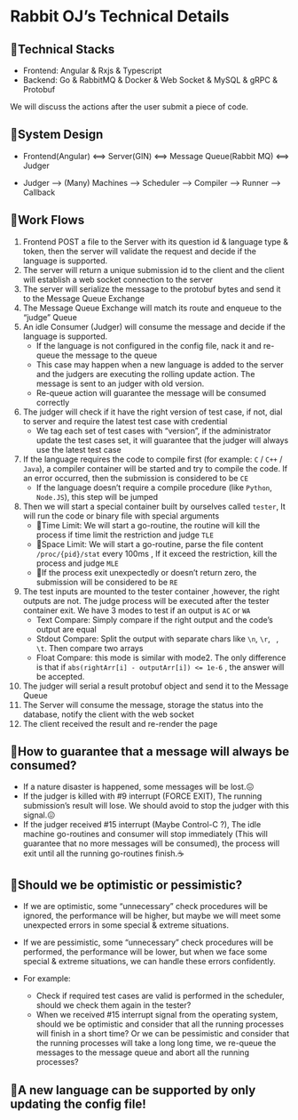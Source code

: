 # Rabbit OJ’s Technical Details

## 🚗Technical Stacks
- Frontend: Angular & Rxjs & Typescript 
- Backend: Go & RabbitMQ & Docker & Web Socket & MySQL & gRPC & Protobuf

We will discuss the actions after the user submit a piece of code.

## 🤩System Design

- Frontend(Angular) <==> Server(GIN) <==> Message Queue(Rabbit MQ) <==> Judger

- Judger —> (Many) Machines —> Scheduler —> Compiler —> Runner —> Callback

## 🚄Work Flows

1. Frontend POST a file to the Server with its question id & language type & token, then the server will validate the request and decide if the language is supported.
2. The server will return a unique submission id to the client and the client will establish a web socket connection to the server
3. The server will serialize the message to the protobuf bytes and send it to the Message Queue Exchange
4. The Message Queue Exchange will match its route and enqueue to the “judge” Queue
5. An idle Consumer (Judger) will consume the message and decide if the language is supported.
    - If the language is not configured in the config file, nack it and re-queue the message to the queue
    - This case may happen when a new language is added to the server and the judgers are executing the rolling update action. The message is sent to an judger with old version.
    - Re-queue action will guarantee the message will be consumed correctly
6. The judger will check if it have the right version of test case, if not, dial to server and require the latest test case with credential
    - We tag each set of test cases with “version”, if the administrator update the test cases set, it will guarantee that the judger will always use the latest test case
7. If the language requires the code to compile first (for example: `C` / `C++` / `Java`), a compiler container will be started and try to compile the code. If an error occurred, then the submission is considered to be `CE`
    - If the language doesn’t require a compile procedure (like `Python`, `Node.JS`), this step will be jumped
8. Then we will start a special container built by ourselves called `tester`, It will run the code or binary file with special arguments
    - 🤔Time Limit: We will start a go-routine, the routine will kill the process if time limit the restriction and judge `TLE`
    - 🤔Space Limit: We will start a go-routine, parse the file content `/proc/{pid}/stat` every 100ms , If it exceed the restriction, kill the process and judge `MLE`
    - 🤔If the process exit unexpectedly or doesn’t return zero, the submission will be considered to be `RE`
9. The test inputs are mounted to the tester container ,however, the right outputs are not. The judge process will be executed after the tester container exit. We have 3 modes to test if an output is `AC` or `WA`
    - Text Compare: Simply compare if the right output and the code’s output are equal
    - Stdout Compare: Split the output with separate chars like `\n`, `\r`, ` `, `\t`. Then compare two arrays
    - Float Compare: this mode is similar with mode2. The only difference is that if `abs(rightArr[i] - outputArr[i]) <= 1e-6` , the answer will be accepted.
10. The judger will serial a result protobuf object and send it to the Message Queue
11. The Server will consume the message, storage the status into the database, notify the client with the web socket
12. The client received the result and re-render the page

## 🤔How to guarantee that a message will always be consumed?
- If a nature disaster is happened, some messages will be lost.😖
- If the judger is killed with #9 interrupt (FORCE EXIT), The running submission’s result will lose. We should avoid to stop the judger with this signal.😖
- If the judger received #15 interrupt (Maybe Control-C ?), The idle machine go-routines and consumer will stop immediately (This will guarantee that no more messages will be consumed), the process will exit until all the running go-routines finish.☕️

## 🤔Should we be optimistic or pessimistic?
- If we are optimistic, some “unnecessary” check procedures will be ignored, the performance will be higher, but maybe we will meet some unexpected errors in some special & extreme situations.
- If we are pessimistic, some “unnecessary” check procedures will be performed, the performance will be lower, but when we face some special & extreme situations, we can handle these errors confidently.

- For example:
    - Check if required test cases are valid is performed in the scheduler, should we check them again in the tester?
    - When we received #15 interrupt signal from the operating system, should we be optimistic and consider that all the running processes will finish in a short time? Or we can be pessimistic and consider that the running processes will take a long long time, we re-queue the messages to the message queue and abort all the running processes?

## 👻A new language can be supported by only updating the config file!
